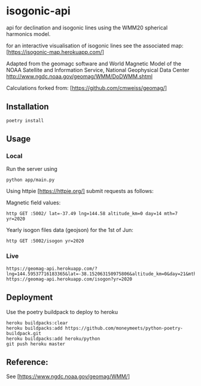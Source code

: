 # isogonic-api
api for declination and isogonic lines using the WMM20 spherical harmonics model.

for an interactive visualisation of isogonic lines see the associated map: [https://isogonic-map.herokuapp.com/]

Adapted from the geomagc software and World Magnetic Model of the NOAA
Satellite and Information Service, National Geophysical Data Center
http://www.ngdc.noaa.gov/geomag/WMM/DoDWMM.shtml

Calculations forked from: [https://github.com/cmweiss/geomag/]

## Installation
```
poetry install
```

## Usage 

### Local

Run the server using 
```
python app/main.py
```

Using httpie [https://httpie.org/] submit requests as follows: 

Magnetic field values:

```
http GET :5002/ lat=-37.49 lng=144.58 altitude_km=0 day=14 mth=7 yr=2020
```

Yearly isogon files data (geojson) for the 1st of Jun:

```
http GET :5002/isogon yr=2020
```

### Live
```
https://geomag-api.herokuapp.com/?lng=144.59537716183365&lat=-38.152063150975806&altitude_km=0&day=21&mth=8&yr=2020
https://geomag-api.herokuapp.com/isogon?yr=2020
```
## Deployment 

Use the poetry buildpack to deploy to heroku 
```
heroku buildpacks:clear
heroku buildpacks:add https://github.com/moneymeets/python-poetry-buildpack.git
heroku buildpacks:add heroku/python
git push heroku master
```

## Reference:
See [https://www.ngdc.noaa.gov/geomag/WMM/]
